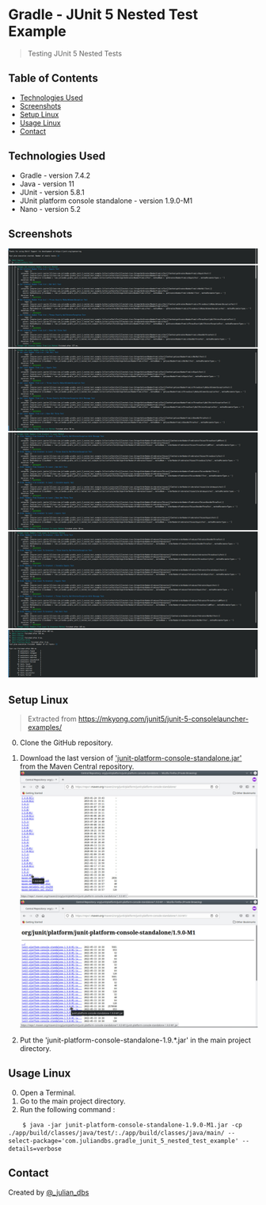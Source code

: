 # Gradle - JUnit 5 Nested Test Example
> Testing JUnit 5 Nested Tests

## Table of Contents
* [Technologies Used](#technologies-used)
* [Screenshots](#screenshots)
* [Setup Linux](#setup-linux)
* [Usage Linux](#usage-linux)
* [Contact](#contact)

## Technologies Used
- Gradle - version 7.4.2
- Java - version 11
- JUnit - version 5.8.1
- JUnit platform console standalone - version 1.9.0-M1
- Nano - version 5.2

## Screenshots
![Example screenshot](./README_IMG/testing_0.jpg)
![Example screenshot](./README_IMG/testing_1.jpg)
![Example screenshot](./README_IMG/testing_2.jpg)
![Example screenshot](./README_IMG/testing_3.jpg)
![Example screenshot](./README_IMG/testing_4.jpg)
![Example screenshot](./README_IMG/testing_5.jpg)

## Setup Linux
> Extracted from https://mkyong.com/junit5/junit-5-consolelauncher-examples/

0. Clone the GitHub repository.
1. Download the last version of ['junit-platform-console-standalone.jar'](https://repo1.maven.org/maven2/org/junit/platform/junit-platform-console-standalone/) from the Maven Central repository.
![Get JUnit platform console standalone](./README_IMG/get_junit_platform_console_standalone_0.jpg)
![Get JUnit platform console standalone](./README_IMG/get_junit_platform_console_standalone_1.jpg)

2. Put the 'junit-platform-console-standalone-1.9.*.jar' in the main project directory.

## Usage Linux
0. Open a Terminal.
1. Go to the main project directory.
2. Run the following command :
```
	$ java -jar junit-platform-console-standalone-1.9.0-M1.jar -cp ./app/build/classes/java/test/:./app/build/classes/java/main/ --select-package='com.juliandbs.gradle_junit_5_nested_test_example' --details=verbose
``` 

## Contact
Created by [@_julian_dbs](https://twitter.com/_julian_dbs)
